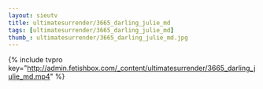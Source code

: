 ```yaml
--- 
layout: sieutv
title: ultimatesurrender/3665_darling_julie_md
tags: [ultimatesurrender/3665_darling_julie_md]
thumb_: ultimatesurrender/3665_darling_julie_md.jpg
---
```

{% include tvpro key="http://admin.fetishbox.com/_content/ultimatesurrender/3665_darling_julie_md.mp4" %} 
